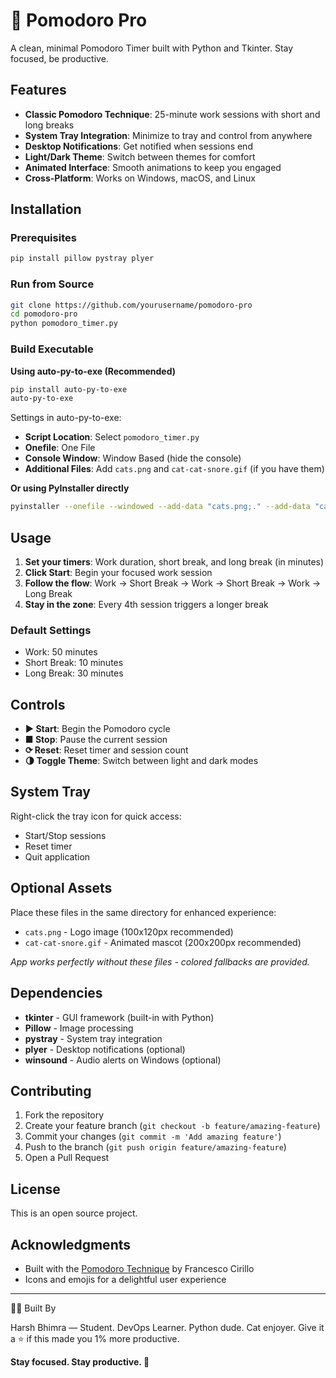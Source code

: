 # 🍅 Pomodoro Pro

A clean, minimal Pomodoro Timer built with Python and Tkinter. Stay focused, be productive.

## Features

- **Classic Pomodoro Technique**: 25-minute work sessions with short and long breaks
- **System Tray Integration**: Minimize to tray and control from anywhere
- **Desktop Notifications**: Get notified when sessions end
- **Light/Dark Theme**: Switch between themes for comfort
- **Animated Interface**: Smooth animations to keep you engaged
- **Cross-Platform**: Works on Windows, macOS, and Linux

## Installation

### Prerequisites
```bash
pip install pillow pystray plyer
```

### Run from Source
```bash
git clone https://github.com/yourusername/pomodoro-pro
cd pomodoro-pro
python pomodoro_timer.py
```

### Build Executable

**Using auto-py-to-exe (Recommended)**
```bash
pip install auto-py-to-exe
auto-py-to-exe
```

Settings in auto-py-to-exe:
- **Script Location**: Select `pomodoro_timer.py`
- **Onefile**: One File
- **Console Window**: Window Based (hide the console)
- **Additional Files**: Add `cats.png` and `cat-cat-snore.gif` (if you have them)

**Or using PyInstaller directly**
```bash
pyinstaller --onefile --windowed --add-data "cats.png;." --add-data "cat-cat-snore.gif;." pomodoro_timer.py
```

## Usage

1. **Set your timers**: Work duration, short break, and long break (in minutes)
2. **Click Start**: Begin your focused work session
3. **Follow the flow**: Work → Short Break → Work → Short Break → Work → Long Break
4. **Stay in the zone**: Every 4th session triggers a longer break

### Default Settings
- Work: 50 minutes
- Short Break: 10 minutes  
- Long Break: 30 minutes

## Controls

- **▶ Start**: Begin the Pomodoro cycle
- **■ Stop**: Pause the current session
- **⟳ Reset**: Reset timer and session count
- **🌗 Toggle Theme**: Switch between light and dark modes

## System Tray

Right-click the tray icon for quick access:
- Start/Stop sessions
- Reset timer
- Quit application

## Optional Assets

Place these files in the same directory for enhanced experience:
- `cats.png` - Logo image (100x120px recommended)
- `cat-cat-snore.gif` - Animated mascot (200x200px recommended)

*App works perfectly without these files - colored fallbacks are provided.*

## Dependencies

- **tkinter** - GUI framework (built-in with Python)
- **Pillow** - Image processing
- **pystray** - System tray integration
- **plyer** - Desktop notifications (optional)
- **winsound** - Audio alerts on Windows (optional)

## Contributing

1. Fork the repository
2. Create your feature branch (`git checkout -b feature/amazing-feature`)
3. Commit your changes (`git commit -m 'Add amazing feature'`)
4. Push to the branch (`git push origin feature/amazing-feature`)
5. Open a Pull Request

## License

This is an open source project.

## Acknowledgments

- Built with the [Pomodoro Technique](https://en.wikipedia.org/wiki/Pomodoro_Technique) by Francesco Cirillo
- Icons and emojis for a delightful user experience

---

🧑‍💻 Built By

Harsh Bhimra — Student. DevOps Learner. Python dude. Cat enjoyer.
Give it a ⭐ if this made you 1% more productive.

**Stay focused. Stay productive. 🍅**
